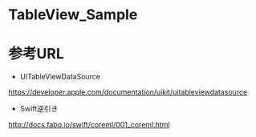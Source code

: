 # TableView_Sample

# 参考URL

- UITableViewDataSource

https://developer.apple.com/documentation/uikit/uitableviewdatasource

- Swift逆引き

http://docs.fabo.io/swift/coreml/001_coreml.html
